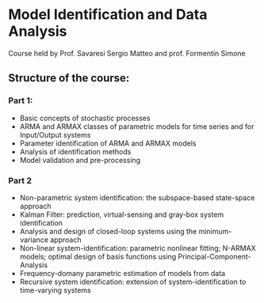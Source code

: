 # Model Identification and Data Analysis
Course held by Prof. Savaresi Sergio Matteo and prof. Formentin Simone

## Structure of the course:

### Part 1:

* Basic concepts of stochastic processes
* ARMA and ARMAX classes of parametric models for time series and for Input/Output systems
* Parameter identification of ARMA and ARMAX models
* Analysis of identification methods
* Model validation and pre-processing


### Part 2

* Non-parametric system identification: the subspace-based state-space approach
* Kalman Filter: prediction, virtual-sensing and gray-box system identification
* Analysis and design of closed-loop systems using the minimum-variance approach
* Non-linear system-identification: parametric nonlinear fitting; N-ARMAX models; optimal design of basis functions using Principal-Component-Analysis
* Frequency-domany parametric estimation of models from data
* Recursive system identification: extension of system-identification to time-varying systems